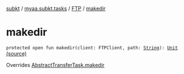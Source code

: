 [subkt](../../index.md) / [myaa.subkt.tasks](../index.md) / [FTP](index.md) / [makedir](./makedir.md)

# makedir

`protected open fun makedir(client: FTPClient, path: `[`String`](https://kotlinlang.org/api/latest/jvm/stdlib/kotlin/-string/index.html)`): `[`Unit`](https://kotlinlang.org/api/latest/jvm/stdlib/kotlin/-unit/index.html) [(source)](https://github.com/Myaamori/SubKt/blob/0.1.13/src/main/kotlin/myaa/subkt/tasks/tasks.kt#L1842)

Overrides [AbstractTransferTask.makedir](../-abstract-transfer-task/makedir.md)


